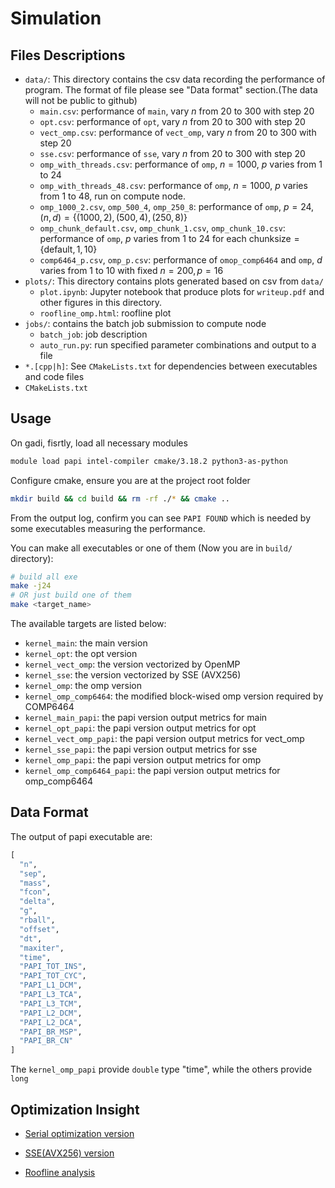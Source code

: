 # Simulation

## Files Descriptions

- `data/`: This directory contains the csv data recording the performance of program. The format of file please see "Data format" section.(The data will not be public to github)
  - `main.csv`: performance of `main`, vary $n$ from $20$ to $300$ with step $20$
  - `opt.csv`: performance of `opt`, vary $n$ from $20$ to $300$ with step $20$
  - `vect_omp.csv`: performance of `vect_omp`, vary $n$ from $20$ to $300$ with step $20$
  - `sse.csv`: performance of `sse`, vary $n$ from $20$ to $300$ with step $20$
  - `omp_with_threads.csv`: performance of `omp`, $n=1000$, $p$ varies from $1$ to $24$
  - `omp_with_threads_48.csv`: performance of `omp`, $n=1000$, $p$ varies from $1$ to $48$, run on compute node.
  - `omp_1000_2.csv`, `omp_500_4`, `omp_250_8`: performance of `omp`, $p=24$, $(n, d) = \{(1000, 2), (500, 4), (250, 8)\}$
  - `omp_chunk_default.csv`, `omp_chunk_1.csv`, `omp_chunk_10.csv`: performance of `omp`, $p$ varies from $1$ to $24$ for each chunksize$=\{\text{default}, 1, 10\}$
  - `comp6464_p.csv`, `omp_p.csv`: performance of `omop_comp6464` and `omp`, $d$ varies from $1$ to $10$ with fixed $n=200, p=16$
- `plots/`: This directory contains plots generated based on csv from `data/`
  - `plot.ipynb`: Jupyter notebook that produce plots for `writeup.pdf` and other figures in this directory.
  - `roofline_omp.html`: roofline plot
- `jobs/`: contains the batch job submission to compute node
  - `batch_job`: job description
  - `auto_run.py`: run specified parameter combinations and output to a file
- `*.[cpp|h]`: See `CMakeLists.txt` for dependencies between executables and code files
- `CMakeLists.txt`


## Usage

On gadi, fisrtly, load all necessary modules

```bash
module load papi intel-compiler cmake/3.18.2 python3-as-python
```

Configure cmake, ensure you are at the project root folder

```bash
mkdir build && cd build && rm -rf ./* && cmake ..
```

From the output log, confirm you can see `PAPI FOUND` which is needed by some executables measuring the performance.

You can make all executables or one of them (Now you are in `build/` directory):
```bash
# build all exe
make -j24
# OR just build one of them
make <target_name>
```

The available targets are listed below:

- `kernel_main`: the main version
- `kernel_opt`: the opt version
- `kernel_vect_omp`: the version vectorized by OpenMP
- `kernel_sse`: the version vectorized by SSE (AVX256)
- `kernel_omp`: the omp version
- `kernel_omp_comp6464`: the modified block-wised omp version required by COMP6464
- `kernel_main_papi`: the papi version output metrics for main
- `kernel_opt_papi`: the papi version output metrics for opt
- `kernel_vect_omp_papi`: the papi version output metrics for vect_omp
- `kernel_sse_papi`: the papi version output metrics for sse
- `kernel_omp_papi`: the papi version output metrics for omp
- `kernel_omp_comp6464_papi`: the papi version output metrics for omp_comp6464

## Data Format

The output of papi executable are:

```python
[
  "n", 
  "sep", 
  "mass", 
  "fcon", 
  "delta", 
  "g", 
  "rball", 
  "offset", 
  "dt", 
  "maxiter", 
  "time",
  "PAPI_TOT_INS", 
  "PAPI_TOT_CYC",
  "PAPI_L1_DCM",
  "PAPI_L3_TCA",
  "PAPI_L3_TCM",
  "PAPI_L2_DCM",
  "PAPI_L2_DCA",
  "PAPI_BR_MSP",
  "PAPI_BR_CN"
]
```

The `kernel_omp_papi` provide `double` type "time", while the others provide `long`

## Optimization Insight

- [Serial optimization version](./docs/serial.md)

- [SSE(AVX256) version](./doc/sse.md)

- [Roofline analysis](./doc/roofline.md)